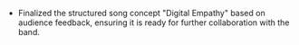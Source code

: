 - Finalized the structured song concept "Digital Empathy" based on audience feedback, ensuring it is ready for further collaboration with the band.